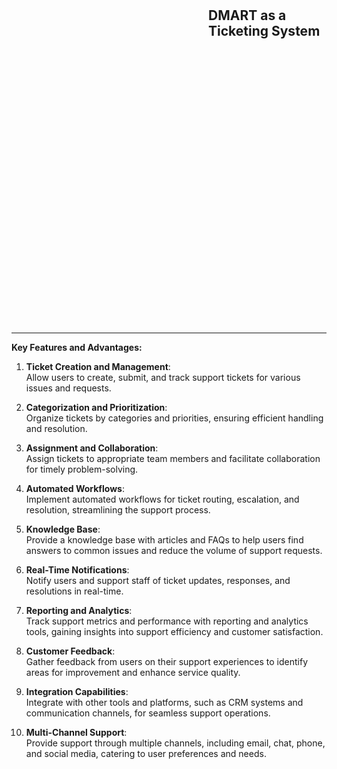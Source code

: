 <style>

.bg-img {
background-image: url('./assets/ticketing-system.png');
	background-size: cover;
	width: 100%;
	height: 529px;

}

.h2, h2 {

	margin-left: 15em;
	margin-top: 0em;
	padding-top: 23px;
	font-size: bold;
	font-weight: 700;
}
</style>
<div class=bg-img>
<h2> DMART as a Ticketing System </h2>

</div>

<!-- <img class="center" src={Ticket} width="500"> -->

---

**Key Features and Advantages:**

1. **Ticket Creation and Management**:  
   Allow users to create, submit, and track support tickets for various issues and requests.

2. **Categorization and Prioritization**:  
   Organize tickets by categories and priorities, ensuring efficient handling and resolution.

3. **Assignment and Collaboration**:  
   Assign tickets to appropriate team members and facilitate collaboration for timely problem-solving.

4. **Automated Workflows**:  
   Implement automated workflows for ticket routing, escalation, and resolution, streamlining the support process.

5. **Knowledge Base**:  
   Provide a knowledge base with articles and FAQs to help users find answers to common issues and reduce the volume of support requests.

6. **Real-Time Notifications**:  
   Notify users and support staff of ticket updates, responses, and resolutions in real-time.

7. **Reporting and Analytics**:  
   Track support metrics and performance with reporting and analytics tools, gaining insights into support efficiency and customer satisfaction.

8. **Customer Feedback**:  
   Gather feedback from users on their support experiences to identify areas for improvement and enhance service quality.

9. **Integration Capabilities**:  
   Integrate with other tools and platforms, such as CRM systems and communication channels, for seamless support operations.

10. **Multi-Channel Support**:  
    Provide support through multiple channels, including email, chat, phone, and social media, catering to user preferences and needs.
